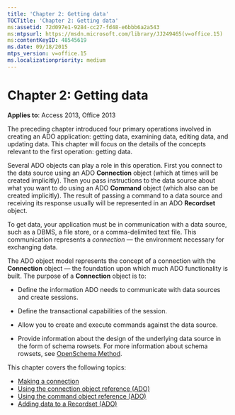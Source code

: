 ```yaml
---
title: 'Chapter 2: Getting data'
TOCTitle: 'Chapter 2: Getting data'
ms:assetid: 72d097e1-9284-cc27-fd48-e6bbb6a2a543
ms:mtpsurl: https://msdn.microsoft.com/library/JJ249465(v=office.15)
ms:contentKeyID: 48545619
ms.date: 09/18/2015
mtps_version: v=office.15
ms.localizationpriority: medium
---
```


# Chapter 2: Getting data

**Applies to**: Access 2013, Office 2013

The preceding chapter introduced four primary operations involved in creating an ADO application: getting data, examining data, editing data, and updating data. This chapter will focus on the details of the concepts relevant to the first operation: getting data.

Several ADO objects can play a role in this operation. First you connect to the data source using an ADO **Connection** object (which at times will be created implicitly). Then you pass instructions to the data source about what you want to do using an ADO **Command** object (which also can be created implicitly). The result of passing a command to a data source and receiving its response usually will be represented in an ADO **Recordset** object.

To get data, your application must be in communication with a data source, such as a DBMS, a file store, or a comma-delimited text file. This communication represents a *connection* — the environment necessary for exchanging data.

The ADO object model represents the concept of a connection with the **Connection** object — the foundation upon which much ADO functionality is built. The purpose of a **Connection** object is to:

- Define the information ADO needs to communicate with data sources and create sessions.

- Define the transactional capabilities of the session.

- Allow you to create and execute commands against the data source.

- Provide information about the design of the underlying data source in the form of schema rowsets. For more information about schema rowsets, see [OpenSchema Method](openschema-method-ado.md).

This chapter covers the following topics:

- [Making a connection](making-a-connection.md)
- [Using the connection object reference (ADO)](using-the-connection-object-access.md)
- [Using the command object reference (ADO)](using-the-command-object-access.md)
- [Adding data to a Recordset (ADO)](adding-data-to-a-recordset.md)
